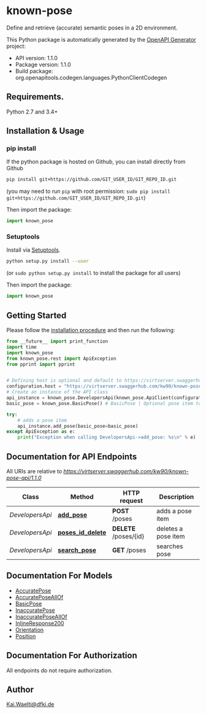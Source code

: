 # known-pose
Define and retrieve (accurate) semantic poses in a 2D environment.

This Python package is automatically generated by the [OpenAPI Generator](https://openapi-generator.tech) project:

- API version: 1.1.0
- Package version: 1.1.0
- Build package: org.openapitools.codegen.languages.PythonClientCodegen

## Requirements.

Python 2.7 and 3.4+

## Installation & Usage
### pip install

If the python package is hosted on Github, you can install directly from Github

```sh
pip install git+https://github.com/GIT_USER_ID/GIT_REPO_ID.git
```
(you may need to run `pip` with root permission: `sudo pip install git+https://github.com/GIT_USER_ID/GIT_REPO_ID.git`)

Then import the package:
```python
import known_pose 
```

### Setuptools

Install via [Setuptools](http://pypi.python.org/pypi/setuptools).

```sh
python setup.py install --user
```
(or `sudo python setup.py install` to install the package for all users)

Then import the package:
```python
import known_pose
```

## Getting Started

Please follow the [installation procedure](#installation--usage) and then run the following:

```python
from __future__ import print_function
import time
import known_pose
from known_pose.rest import ApiException
from pprint import pprint


# Defining host is optional and default to https://virtserver.swaggerhub.com/kw90/known-pose-api/1.1.0
configuration.host = "https://virtserver.swaggerhub.com/kw90/known-pose-api/1.1.0"
# Create an instance of the API class
api_instance = known_pose.DevelopersApi(known_pose.ApiClient(configuration))
basic_pose = known_pose.BasicPose() # BasicPose | Optional pose item to add (optional)

try:
    # adds a pose item
    api_instance.add_pose(basic_pose=basic_pose)
except ApiException as e:
    print("Exception when calling DevelopersApi->add_pose: %s\n" % e)

```

## Documentation for API Endpoints

All URIs are relative to *https://virtserver.swaggerhub.com/kw90/known-pose-api/1.1.0*

Class | Method | HTTP request | Description
------------ | ------------- | ------------- | -------------
*DevelopersApi* | [**add_pose**](docs/DevelopersApi.md#add_pose) | **POST** /poses | adds a pose item
*DevelopersApi* | [**poses_id_delete**](docs/DevelopersApi.md#poses_id_delete) | **DELETE** /poses/{id} | deletes a pose item
*DevelopersApi* | [**search_pose**](docs/DevelopersApi.md#search_pose) | **GET** /poses | searches pose


## Documentation For Models

 - [AccuratePose](docs/AccuratePose.md)
 - [AccuratePoseAllOf](docs/AccuratePoseAllOf.md)
 - [BasicPose](docs/BasicPose.md)
 - [InaccuratePose](docs/InaccuratePose.md)
 - [InaccuratePoseAllOf](docs/InaccuratePoseAllOf.md)
 - [InlineResponse200](docs/InlineResponse200.md)
 - [Orientation](docs/Orientation.md)
 - [Position](docs/Position.md)


## Documentation For Authorization

 All endpoints do not require authorization.

## Author

Kai.Waelti@dfki.de



